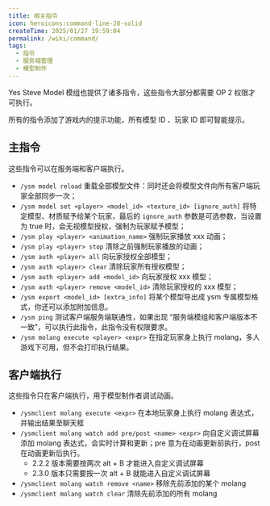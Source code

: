 ```yaml
---
title: 相关指令
icon: heroicons:command-line-20-solid
createTime: 2025/01/27 19:59:04
permalink: /wiki/command/
tags:
  - 指令
  - 服务端管理
  - 模型制作
---
```


Yes Steve Model 模组也提供了诸多指令，这些指令大部分都需要 OP 2 权限才可执行。

所有的指令添加了游戏内的提示功能，所有模型 ID 、玩家 ID 即可智能提示。

## 主指令

这些指令可以在服务端和客户端执行。

- `/ysm model reload` 重载全部模型文件：同时还会将模型文件向所有客户端玩家全部同步一次；
- `/ysm model set <player> <model_id> <texture_id> [ignore_auth]` 将特定模型、材质赋予给某个玩家，最后的 `ignore_auth`
  参数是可选参数，当设置为 true 时，会无视模型授权，强制为玩家赋予模型；
- `/ysm play <player> <animation_name>` 强制玩家播放 xxx 动画；
- `/ysm play <player> stop` 清除之前强制玩家播放的动画；
- `/ysm auth <player> all` 向玩家授权全部模型；
- `/ysm auth <player> clear` 清除玩家所有授权模型；
- `/ysm auth <player> add <model_id>` 向玩家授权 xxx 模型；
- `/ysm auth <player> remove <model_id>` 清除玩家授权的 xxx 模型；
- `/ysm export <model_id> [extra_info]` 将某个模型导出成 ysm 专属模型格式，你还可以添加附加信息。
- `/ysm ping` 测试客户端服务端联通性，如果出现 “服务端模组和客户端版本不一致”，可以执行此指令，此指令没有权限要求。
- `/ysm molang execute <player> <expr>` 在指定玩家身上执行 molang，多人游戏下可用，但不会打印执行结果。

## 客户端执行

这些指令只在客户端执行，用于模型制作者调试动画。

- `/ysmclient molang execute <expr>` 在本地玩家身上执行 molang 表达式，并输出结果至聊天框
- `/ysmclient molang watch add pre/post <name> <expr>` 向自定义调试屏幕添加 molang 表达式，会实时计算和更新；pre
  意为在动画更新前执行，post 在动画更新后执行。
    - 2.2.2 版本需要按两次 alt + B 才能进入自定义调试屏幕
    - 2.3.0 版本只需要按一次 alt + B 就能进入自定义调试屏幕
- `/ysmclient molang watch remove <name>` 移除先前添加的某个 molang
- `/ysmclient molang watch clear` 清除先前添加的所有 molang
